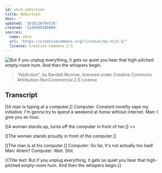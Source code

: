 ```yaml
---
id: xkcd.addiction
title: Addiction
desc: ''
updated: '1616126764728'
created: '1245049200000'
sources:
  name: xkcd
  url: 'https://creativecommons.org/licenses/by-nc/2.5/'
  license: Creative Commons 2.5
---
```

![But if you unplug everything, it gets so quiet you hear that high-pitched empty-room hum.  And then the whispers begin.](https://imgs.xkcd.com/comics/addiction.png)
> "Addiction", by Randall Munroe, licensed under Creative Commons Attribution-NonCommercial 2.5 License

## Transcript
[[A man is typing at a computer.]]
Computer: Constant novelty saps my initiative. I'm gonna try to spend a weekend at home without internet.
Man: I give you an hour.

[[A woman stands up, turns off the computer in front of her.]]
<<Click>>

[[The woman stands proudly in front of the computer.]]

[[The man is at his computer.]]
Computer: So far, it's not actually too bad!
Man: Ahem?
Computer: Wait. Shit.

{{Title text: But if you unplug everything, it gets so quiet you hear that high-pitched empty-room hum.  And then the whispers begin.}}
